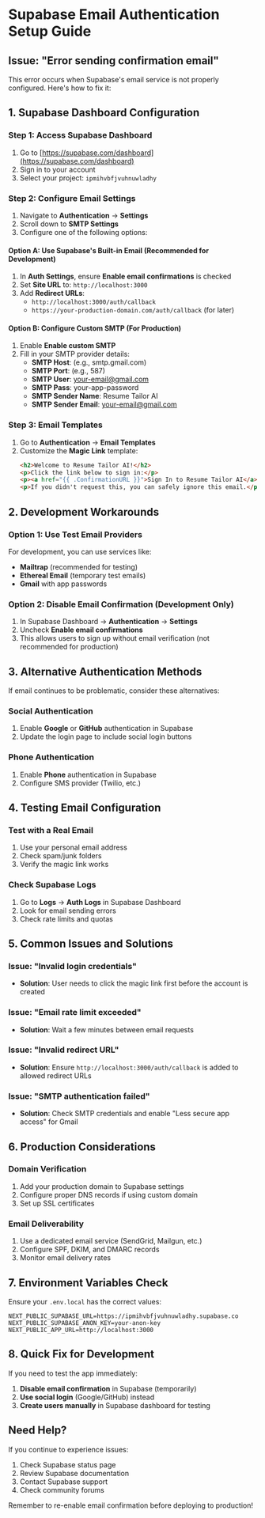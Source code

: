 # Supabase Email Authentication Setup Guide

## Issue: "Error sending confirmation email"

This error occurs when Supabase's email service is not properly configured. Here's how to fix it:

## 1. Supabase Dashboard Configuration

### Step 1: Access Supabase Dashboard
1. Go to [https://supabase.com/dashboard](https://supabase.com/dashboard)
2. Sign in to your account
3. Select your project: `ipmihvbfjvuhnuwladhy`

### Step 2: Configure Email Settings
1. Navigate to **Authentication** → **Settings**
2. Scroll down to **SMTP Settings**
3. Configure one of the following options:

#### Option A: Use Supabase's Built-in Email (Recommended for Development)
1. In **Auth Settings**, ensure **Enable email confirmations** is checked
2. Set **Site URL** to: `http://localhost:3000`
3. Add **Redirect URLs**:
   - `http://localhost:3000/auth/callback`
   - `https://your-production-domain.com/auth/callback` (for later)

#### Option B: Configure Custom SMTP (For Production)
1. Enable **Enable custom SMTP**
2. Fill in your SMTP provider details:
   - **SMTP Host**: (e.g., smtp.gmail.com)
   - **SMTP Port**: (e.g., 587)
   - **SMTP User**: your-email@gmail.com
   - **SMTP Pass**: your-app-password
   - **SMTP Sender Name**: Resume Tailor AI
   - **SMTP Sender Email**: your-email@gmail.com

### Step 3: Email Templates
1. Go to **Authentication** → **Email Templates**
2. Customize the **Magic Link** template:
   ```html
   <h2>Welcome to Resume Tailor AI!</h2>
   <p>Click the link below to sign in:</p>
   <p><a href="{{ .ConfirmationURL }}">Sign In to Resume Tailor AI</a></p>
   <p>If you didn't request this, you can safely ignore this email.</p>
   ```

## 2. Development Workarounds

### Option 1: Use Test Email Providers
For development, you can use services like:
- **Mailtrap** (recommended for testing)
- **Ethereal Email** (temporary test emails)
- **Gmail** with app passwords

### Option 2: Disable Email Confirmation (Development Only)
1. In Supabase Dashboard → **Authentication** → **Settings**
2. Uncheck **Enable email confirmations**
3. This allows users to sign up without email verification (not recommended for production)

## 3. Alternative Authentication Methods

If email continues to be problematic, consider these alternatives:

### Social Authentication
1. Enable **Google** or **GitHub** authentication in Supabase
2. Update the login page to include social login buttons

### Phone Authentication
1. Enable **Phone** authentication in Supabase
2. Configure SMS provider (Twilio, etc.)

## 4. Testing Email Configuration

### Test with a Real Email
1. Use your personal email address
2. Check spam/junk folders
3. Verify the magic link works

### Check Supabase Logs
1. Go to **Logs** → **Auth Logs** in Supabase Dashboard
2. Look for email sending errors
3. Check rate limits and quotas

## 5. Common Issues and Solutions

### Issue: "Invalid login credentials"
- **Solution**: User needs to click the magic link first before the account is created

### Issue: "Email rate limit exceeded"
- **Solution**: Wait a few minutes between email requests

### Issue: "Invalid redirect URL"
- **Solution**: Ensure `http://localhost:3000/auth/callback` is added to allowed redirect URLs

### Issue: "SMTP authentication failed"
- **Solution**: Check SMTP credentials and enable "Less secure app access" for Gmail

## 6. Production Considerations

### Domain Verification
1. Add your production domain to Supabase settings
2. Configure proper DNS records if using custom domain
3. Set up SSL certificates

### Email Deliverability
1. Use a dedicated email service (SendGrid, Mailgun, etc.)
2. Configure SPF, DKIM, and DMARC records
3. Monitor email delivery rates

## 7. Environment Variables Check

Ensure your `.env.local` has the correct values:
```env
NEXT_PUBLIC_SUPABASE_URL=https://ipmihvbfjvuhnuwladhy.supabase.co
NEXT_PUBLIC_SUPABASE_ANON_KEY=your-anon-key
NEXT_PUBLIC_APP_URL=http://localhost:3000
```

## 8. Quick Fix for Development

If you need to test the app immediately:

1. **Disable email confirmation** in Supabase (temporarily)
2. **Use social login** (Google/GitHub) instead
3. **Create users manually** in Supabase dashboard for testing

## Need Help?

If you continue to experience issues:
1. Check Supabase status page
2. Review Supabase documentation
3. Contact Supabase support
4. Check community forums

Remember to re-enable email confirmation before deploying to production!